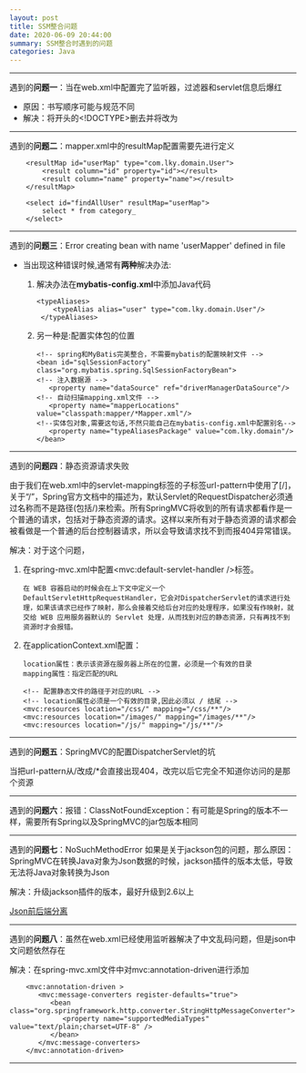 ```yaml
---
layout: post
title: SSM整合问题
date: 2020-06-09 20:44:00
summary: SSM整合时遇到的问题
categories: Java
---
```


---



遇到的**问题一**：当在web.xml中配置完了监听器，过滤器和servlet信息后<web-app>爆红

- 原因：书写顺序可能与规范不同
- 解决：将开头的<!DOCTYPE>删去并将<web-app>改为



---



遇到的**问题二**：mapper.xml中的resultMap配置需要先进行定义

```
	<resultMap id="userMap" type="com.lky.domain.User">
		<result column="id" property="id"></result>
		<result column="name" property="name"></result>
	</resultMap>
	
	<select id="findAllUser" resultMap="userMap">
		select * from category_
	</select>
```



---



遇到的**问题三**：Error creating bean with name 'userMapper' defined in file

- 当出现这种错误时候,通常有**两种**解决办法:

  1. 解决办法在**mybatis-config.xml**中添加Java代码 

     ```
     <typeAliases>  
     	 <typeAlias alias="user" type="com.lky.domain.User"/>  
      </typeAliases>
     ```

  2. 另一种是:配置实体包的位置

     ```
     <!-- spring和MyBatis完美整合，不需要mybatis的配置映射文件 -->
     <bean id="sqlSessionFactory" class="org.mybatis.spring.SqlSessionFactoryBean">
     <!-- 注入数据源 -->	
     	<property name="dataSource" ref="driverManagerDataSource"/>       
     <!-- 自动扫描mapping.xml文件 -->
     	<property name="mapperLocations" value="classpath:mapper/*Mapper.xml"/>
     <!--实体包对象,需要这句话,不然只能自己在mybatis-config.xml中配置别名-->
     	<property name="typeAliasesPackage" value="com.lky.domain"/>
     </bean>
     ```



---



遇到的**问题四**：静态资源请求失败

由于我们在web.xml中的servlet-mapping标签的子标签url-pattern中使用了[/]，关于“/”，Spring官方文档中的描述为，默认Servlet的RequestDispatcher必须通过名称而不是路径(包括/)来检索。所有SpringMVC将收到的所有请求都看作是一个普通的请求，包括对于静态资源的请求。这样以来所有对于静态资源的请求都会被看做是一个普通的后台控制器请求，所以会导致请求找不到而报404异常错误。

解决：对于这个问题，

1. 在spring-mvc.xml中配置<mvc:default-servlet-handler />标签。

   ```
   在 WEB 容器启动的时候会在上下文中定义一个 DefaultServletHttpRequestHandler，它会对DispatcherServlet的请求进行处理，如果该请求已经作了映射，那么会接着交给后台对应的处理程序，如果没有作映射，就交给 WEB 应用服务器默认的 Servlet 处理，从而找到对应的静态资源，只有再找不到资源时才会报错。
   ```

2. 在applicationContext.xml配置：

   ```
   location属性：表示该资源在服务器上所在的位置，必须是一个有效的目录
   mapping属性：指定匹配的URL
   
   <!-- 配置静态文件的路径于对应的URL -->
   <!-- location属性必须是一个有效的目录,因此必须以 / 结尾 -->
   <mvc:resources location="/css/" mapping="/css/**"/>
   <mvc:resources location="/images/" mapping="/images/**"/>
   <mvc:resources location="/js/" mapping="/js/**"/>
   ```



---



遇到的**问题五**：SpringMVC的配置DispatcherServlet的坑

当把url-pattern从/改成/*会直接出现404，改完以后它完全不知道你访问的是那个资源



---



遇到的**问题六**：报错：ClassNotFoundException：有可能是Spring的版本不一样，需要所有Spring以及SpringMVC的jar包版本相同



---



遇到的**问题七**：NoSuchMethodError 如果是关于jackson包的问题，那么原因：SpringMVC在转换Java对象为Json数据的时候，jackson插件的版本太低，导致无法将Java对象转换为Json

解决：升级jackson插件的版本，最好升级到2.6以上

[Json前后端分离](https://how2j.cn/k/ssm/ssm-json/1575.html#nowhere)



---



遇到的**问题八**：虽然在web.xml已经使用监听器解决了中文乱码问题，但是json中文问题依然存在

解决：在spring-mvc.xml文件中对mvc:annotation-driven进行添加

```
    <mvc:annotation-driven >
	   <mvc:message-converters register-defaults="true">
	      <bean class="org.springframework.http.converter.StringHttpMessageConverter">
	         <property name="supportedMediaTypes" value="text/plain;charset=UTF-8" />
	      </bean>
	   </mvc:message-converters>    
    </mvc:annotation-driven>
```

---

